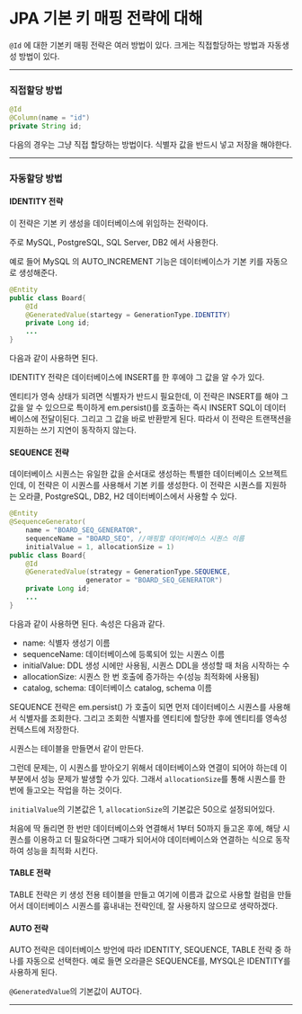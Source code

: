 # JPA 기본 키 매핑 전략에 대해

``@Id`` 에 대한 기본키 매핑 전략은 여러 방법이 있다. 크게는 직접할당하는 방법과 자동생성 방법이 있다.  

***

### 직접할당 방법

```java
@Id
@Column(name = "id")
private String id;
```

다음의 경우는 그냥 직접 할당하는 방법이다. 식별자 값을 반드시 넣고 저장을 해야한다.  

***

### 자동할당 방법

#### IDENTITY 전략

이 전략은 기본 키 생성을 데이터베이스에 위임하는 전략이다.  

주로 MySQL, PostgreSQL, SQL Server, DB2 에서 사용한다.  

예로 들어 MySQL 의 AUTO_INCREMENT 기능은 데이터베이스가 기본 키를 자동으로 생성해준다.  

```JAVA
@Entity
public class Board{
    @Id
    @GeneratedValue(startegy = GenerationType.IDENTITY)
    private Long id;
    ...
}
```

다음과 같이 사용하면 된다.  

IDENTITY 전략은 데이터베이스에 INSERT를 한 후에야 그 값을 알 수가 있다.  

엔티티가 영속 상태가 되려면 식별자가 반드시 필요한데, 이 전략은 INSERT를 해야 그 값을 알 수 있으므로 특이하게 em.persist()를 호출하는 즉시 INSERT SQL이 데이터베이스에 전달이된다. 그리고 그 값을 바로 반환받게 된다. 따라서 이 전략은 트랜잭션을 지원하는 쓰기 지연이 동작하지 않는다.  



#### SEQUENCE 전략

데이터베이스 시퀀스는 유일한 값을 순서대로 생성하는 특별한 데이터베이스 오브젝트인데, 이 전략은 이 시퀀스를 사용해서 기본 키를 생성한다. 이 전략은 시퀀스를 지원하는 오라클, PostgreSQL, DB2, H2 데이터베이스에서 사용할 수 있다.  

```java
@Entity
@SequenceGenerator(
	name = "BOARD_SEQ_GENERATOR",
    sequenceName = "BOARD_SEQ",	//매핑할 데이터베이스 시퀀스 이름
    initialValue = 1, allocationSize = 1)
public class Board{
    @Id
    @GeneratedValue(strategy = GenerationType.SEQUENCE,
                   generator = "BOARD_SEQ_GENERATOR")
    private Long id;
    ...
}
```

다음과 같이 사용하면 된다.  속성은 다음과 같다.  

* name: 식별자 생성기 이름
* sequenceName: 데이터베이스에 등록되어 있는 시퀀스 이름
* initialValue: DDL 생성 시에만 사용됨, 시퀀스 DDL을 생성할 때 처음 시작하는 수
* allocationSize: 시퀀스 한 번 호출에 증가하는 수(성능 최적화에 사용됨)
* catalog, schema: 데이터베이스 catalog, schema 이름

SEQUENCE 전략은 em.persist() 가 호출이 되면 먼저 데이터베이스 시퀀스를 사용해서 식별자를 조회한다. 그리고 조회한 식별자를 엔티티에 할당한 후에 엔티티를 영속성 컨텍스트에 저장한다.  

시퀀스는 테이블을 만들면서 같이 만든다.  

그런데 문제는, 이 시퀀스를 받아오기 위해서 데이터베이스와 연결이 되어야 하는데 이 부분에서 성능 문제가 발생할 수가 있다. 그래서 ``allocationSize``를 통해 시퀀스를 한 번에 들고오는 작업을 하는 것이다.  

``initialValue``의 기본값은 1, ``allocationSize``의 기본값은 50으로 설정되어있다.  

처음에 딱 돌리면 한 번만 데이터베이스와 연결해서 1부터 50까지 들고온 후에, 해당 시퀀스를 이용하고 더 필요하다면 그때가 되어서야 데이터베이스와 연결하는 식으로 동작하여 성능을 최적화 시킨다.  



#### TABLE 전략

TABLE 전략은 키 생성 전용 테이블을 만들고 여기에 이름과 값으로 사용할 컬럼을 만들어서 데이터베이스 시퀀스를 흉내내는 전략인데, 잘 사용하지 않으므로 생략하겠다.  





#### AUTO 전략

AUTO 전략은 데이터베이스 방언에 따라 IDENTITY, SEQUENCE, TABLE 전략 중 하나를 자동으로 선택한다. 예로 들면 오라클은 SEQUENCE를, MYSQL은 IDENTITY를 사용하게 된다.  

``@GeneratedValue``의 기본값이 AUTO다.  

***